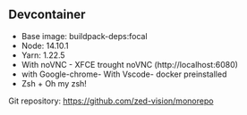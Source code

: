 ## Devcontainer

- Base image: buildpack-deps:focal
- Node: 14.10.1
- Yarn: 1.22.5
- With noVNC - XFCE trought noVNC (http://localhost:6080)
- with Google-chrome- With Vscode- docker preinstalled
- Zsh + Oh my zsh!

Git repository: https://github.com/zed-vision/monorepo
